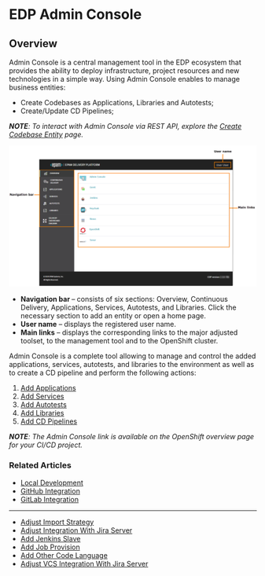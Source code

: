# EDP Admin Console
## Overview
Admin Console is a central management tool in the EDP ecosystem that provides the ability to deploy infrastructure, project resources and new technologies in a simple way. 
Using Admin Console enables to manage business entities:
* Create Codebases as Applications, Libraries and Autotests;
* Create/Update CD Pipelines;

_**NOTE**: To interact with Admin Console via REST API, explore the [Create Codebase Entity](documentation/rest-api.md) page._

![overview-page](readme-resource/ac_overview_page.png "overview-page") 

- <strong>Navigation bar </strong>– consists of six sections: Overview, Continuous Delivery, Applications, Services, Autotests, and Libraries. Click the necessary section to add an entity or open a home page.
- <strong>User name</strong> – displays the registered user name. 
- <strong>Main links</strong> – displays the corresponding links to the major adjusted toolset, to the management tool and to the OpenShift cluster.

Admin Console is a complete tool allowing to manage and control the added applications, services, autotests, and libraries to the environment as well as to create a CD pipeline and perform the following actions:

1. [Add Applications](documentation/add_applications.md)
2. [Add Services](documentation/add_services.md) 
3. [Add Autotests](documentation/add_autotests.md) 
4. [Add Libraries](documentation/add_libraries.md)
5. [Add CD Pipelines](documentation/add_CD_pipelines.md)

_**NOTE**: The Admin Console link is available on the OpenShift overview page for your CI/CD project._

### Related Articles

* [Local Development](documentation/local_development.md)
* [GitHub Integration](https://github.com/epmd-edp/jenkins-operator/blob/release-2.3/documentation/github-integration.md#github-integration)
* [GitLab Integration](https://github.com/epmd-edp/jenkins-operator/blob/master/documentation/gitlab-integration.md#gitlab-integration)
---
* [Adjust Import Strategy](documentation/import-strategy.md)
* [Adjust Integration With Jira Server](documentation/jira-server.md)
* [Add Jenkins Slave](https://github.com/epmd-edp/jenkins-operator/blob/master/documentation/add-jenkins-slave.md#add-jenkins-slave)
* [Add Job Provision](https://github.com/epmd-edp/jenkins-operator/blob/master/documentation/add-job-provision.md#add-job-provision)
* [Add Other Code Language](documentation/add_other_code_language.md)
* [Adjust VCS Integration With Jira Server](documentation/jira_vcs_integration.md)

